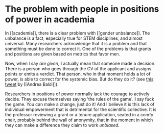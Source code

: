 # The problem with people in positions of power in academia
In [[academia]], there is a clear problem with [[gender unbalance]]. The unbalance is a fact, especially true for STEM disciplines, and almost universal. Many researchers acknowledge that it is a problem and that something must be done to correct it. One of the problems is that grants and positions are given based on metrics that favor men. 

Now, when I say *are given*, I actually mean that someone made a decision. There is a person who goes through the CV of the applicant and assigns points or emits a verdict. That person, who in that moment holds a lot of power, is able to correct for the systemic bias. But do they do it? (see [this tweet](https://twitter.com/calippoebbira/status/1309384279735128064?s=20) by [[Andrea Baldi]]). 

Researchers in positions of power normally lack the courage to actively decide. They excuse themselves saying 'the rules of the game'. I say fuck the game. You can make a change, just do it! And I believe it is this lack of individual empowerment that is detrimental for the scientific collective. It is the professor reviewing a grant or a tenure application, seated in a comfy chair, probably behind the wall of anonymity, that in the moment in which they can make a difference they claim to work *unbiased*. 